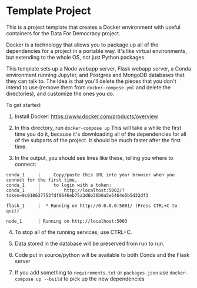 # Template Project

This is a project template that creates a Docker environment with useful containers
for the Data For Democracy project.

Docker is a technology that allows you to package up all of the dependencies for a
project in a portable way. It's like virtual environments, but extending to the whole
OS, not just Python packages.

This template sets up a Node webapp server, Flask webapp server, a Conda environment running Jupyter,
and Postgres and MongoDB databases that they can talk to. The idea is that you'll delete the pieces
that you don't intend to use (remove them from `docker-compose.yml` and delete the directories), and
customize the ones you do.

To get started:

1. Install Docker: https://www.docker.com/products/overview

2. In this directory, run `docker-compose up`
   This will take a while the first time you do it, because it's downloading
   all of the dependencies for all of the subparts of the project. It should
   be much faster after the first time.

3. In the output, you should see lines like these, telling you where to connect:
```
conda_1     |     Copy/paste this URL into your browser when you connect for the first time,
conda_1     |     to login with a token:
conda_1     |         http://localhost:5002/?token=9c010637753fdf9646eb75a3d6b36b0a5e5464e5b5d32df3

flask_1     |  * Running on http://0.0.0.0:5001/ (Press CTRL+C to quit)

node_1      | Running on http://localhost:5003
```

4. To stop all of the running services, use CTRL+C.

5. Data stored in the database will be preserved from run to run.

6. Code put in source/python will be available to both Conda and the Flask server

7. If you add something to `requirements.txt` or `packages.json` use `docker-compose up --build` to
pick up the new dependencies

